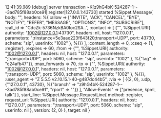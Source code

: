 12:41:39.989 [debug] server transaction ~K[z9hG4bK-524287-1---3ad785f88ab0ce91|:register|127.0.0.1:43730] started
%Sippet.Message{
  body: "",
  headers: %{
    :allow => ["INVITE", "ACK", "CANCEL", "BYE", "NOTIFY", "REFER", "MESSAGE",
     "OPTIONS", "INFO", "SUBSCRIBE"],
    :call_id => "CdcZk-5736NzkBA0Ioc2SA..",
    :contact => [
      {"",
       %Sippet.URI{
         authority: "1002@127.0.0.1:43730",
         headers: nil,
         host: "127.0.0.1",
         parameters: ";rinstance=5e3aae223f643f20;transport=UDP",
         port: 43730,
         scheme: "sip",
         userinfo: "1002"
       }, %{}}
    ],
    :content_length => 0,
    :cseq => {1, :register},
    :expires => 60,
    :from => {"",
     %Sippet.URI{
       authority: "1002@127.0.0.1",
       headers: nil,
       host: "127.0.0.1",
       parameters: ";transport=UDP",
       port: 5060,
       scheme: "sip",
       userinfo: "1002"
     }, %{"tag" => "c24afb47"}},
    :max_forwards => 70,
    :to => {"",
     %Sippet.URI{
       authority: "1002@127.0.0.1",
       headers: nil,
       host: "127.0.0.1",
       parameters: ";transport=UDP",
       port: 5060,
       scheme: "sip",
       userinfo: "1002"
     }, %{}},
    :user_agent => "Z 5.5.5 v2.10.15.1-40-g487dc44b5",
    :via => [
      {{2, 0}, :udp, {"127.0.0.1", 43730},
       %{"branch" => "z9hG4bK-524287-1---3ad785f88ab0ce91", "rport" => ""}}
    ],
    "Allow-Events" => ["presence, kpml, talk"]
  },
  start_line: %Sippet.Message.RequestLine{
    method: :register,
    request_uri: %Sippet.URI{
      authority: "127.0.0.1",
      headers: nil,
      host: "127.0.0.1",
      parameters: ";transport=UDP",
      port: 5060,
      scheme: "sip",
      userinfo: nil
    },
    version: {2, 0}
  },
  target: nil
}

